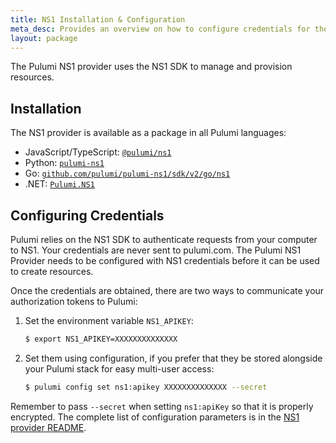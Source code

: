 ```yaml
---
title: NS1 Installation & Configuration
meta_desc: Provides an overview on how to configure credentials for the Pulumi NS1 Provider.
layout: package
---
```


The Pulumi NS1 provider uses the NS1 SDK to manage and provision resources.

## Installation

The NS1 provider is available as a package in all Pulumi languages:

* JavaScript/TypeScript: [`@pulumi/ns1`](https://www.npmjs.com/package/@pulumi/ns1)
* Python: [`pulumi-ns1`](https://pypi.org/project/pulumi-ns1/)
* Go: [`github.com/pulumi/pulumi-ns1/sdk/v2/go/ns1`](https://github.com/pulumi/pulumi-ns1)
* .NET: [`Pulumi.NS1`](https://www.nuget.org/packages/Pulumi.Ns1)

## Configuring Credentials

Pulumi relies on the NS1 SDK to authenticate requests from your computer to NS1. Your credentials are never sent
to pulumi.com.
The Pulumi NS1 Provider needs to be configured with NS1 credentials
before it can be used to create resources.

Once the credentials are obtained, there are two ways to communicate your authorization tokens to Pulumi:

1. Set the environment variable `NS1_APIKEY`:

    ```bash
    $ export NS1_APIKEY=XXXXXXXXXXXXXX
    ```

2. Set them using configuration, if you prefer that they be stored alongside your Pulumi stack for easy multi-user access:

    ```bash
    $ pulumi config set ns1:apikey XXXXXXXXXXXXXX --secret
    ```

Remember to pass `--secret` when setting `ns1:apiKey` so that it is properly encrypted. The complete list of
configuration parameters is in the
[NS1 provider README](https://github.com/pulumi/pulumi-ns1/blob/master/README.md).
